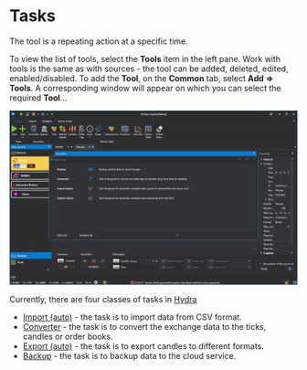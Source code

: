 # Tasks

The tool is a repeating action at a specific time.

To view the list of tools, select the **Tools** item in the left pane. Work with tools is the same as with sources \- the tool can be added, deleted, edited, enabled\/disabled. To add the **Tool**, on the **Common** tab, select **Add \=\> Tools**. A corresponding window will appear on which you can select the required **Tool**... 

![hydra tasks](../images/hydra_tasks.png)

Currently, there are four classes of tasks in [Hydra](Hydra.md)

- [Import (auto)](HydraTasksImport.md) \- the task is to import data from CSV format. 
- [Converter](HydraTasksConverter.md) \- the task is to convert the exchange data to the ticks, candles or order books. 
- [Export (auto)](HydraTasksExport.md) \- the task is to export candles to different formats. 
- [Backup](HydraBackup.md) \- the task is to backup data to the cloud service. 
